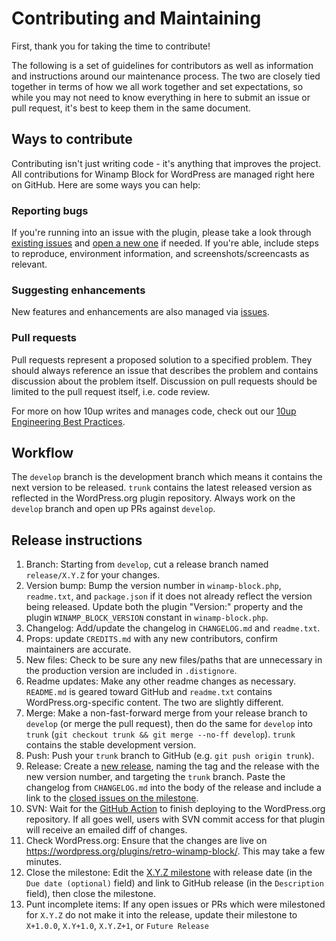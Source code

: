 # Contributing and Maintaining

First, thank you for taking the time to contribute!

The following is a set of guidelines for contributors as well as information and instructions around our maintenance process.  The two are closely tied together in terms of how we all work together and set expectations, so while you may not need to know everything in here to submit an issue or pull request, it's best to keep them in the same document.

## Ways to contribute

Contributing isn't just writing code - it's anything that improves the project.  All contributions for Winamp Block for WordPress are managed right here on GitHub. Here are some ways you can help:

### Reporting bugs

If you're running into an issue with the plugin, please take a look through [existing issues](https://github.com/10up/retro-winamp-block/issues) and [open a new one](https://github.com/10up/retro-winamp-block/issues/new) if needed.  If you're able, include steps to reproduce, environment information, and screenshots/screencasts as relevant.

### Suggesting enhancements

New features and enhancements are also managed via [issues](https://github.com/10up/retro-winamp-block/issues).

### Pull requests

Pull requests represent a proposed solution to a specified problem.  They should always reference an issue that describes the problem and contains discussion about the problem itself.  Discussion on pull requests should be limited to the pull request itself, i.e. code review.

For more on how 10up writes and manages code, check out our [10up Engineering Best Practices](https://10up.github.io/Engineering-Best-Practices/).

## Workflow

The `develop` branch is the development branch which means it contains the next version to be released.  `trunk` contains the latest released version as reflected in the WordPress.org plugin repository.  Always work on the `develop` branch and open up PRs against `develop`.

## Release instructions

1. Branch: Starting from `develop`, cut a release branch named `release/X.Y.Z` for your changes.
1. Version bump: Bump the version number in `winamp-block.php`, `readme.txt`, and `package.json` if it does not already reflect the version being released.  Update both the plugin "Version:" property and the plugin `WINAMP_BLOCK_VERSION` constant in `winamp-block.php`.
1. Changelog: Add/update the changelog in `CHANGELOG.md` and `readme.txt`.
1. Props: update `CREDITS.md` with any new contributors, confirm maintainers are accurate.
1. New files: Check to be sure any new files/paths that are unnecessary in the production version are included in `.distignore`.
1. Readme updates: Make any other readme changes as necessary. `README.md` is geared toward GitHub and `readme.txt` contains WordPress.org-specific content.  The two are slightly different.
1. Merge: Make a non-fast-forward merge from your release branch to `develop` (or merge the pull request), then do the same for `develop` into `trunk` (`git checkout trunk && git merge --no-ff develop`). `trunk` contains the stable development version.
1. Push: Push your `trunk` branch to GitHub (e.g. `git push origin trunk`).
1. Release: Create a [new release](https://github.com/10up/retro-winamp-block/releases/new), naming the tag and the release with the new version number, and targeting the `trunk` branch. Paste the changelog from `CHANGELOG.md` into the body of the release and include a link to the [closed issues on the milestone](https://github.com/10up/retro-winamp-block/milestone/#?closed=1).
1. SVN: Wait for the [GitHub Action](https://github.com/10up/retro-winamp-block/actions) to finish deploying to the WordPress.org repository. If all goes well, users with SVN commit access for that plugin will receive an emailed diff of changes.
1. Check WordPress.org: Ensure that the changes are live on https://wordpress.org/plugins/retro-winamp-block/. This may take a few minutes.
1. Close the milestone: Edit the [X.Y.Z milestone](https://github.com/10up/retro-winamp-block/milestone/#) with release date (in the `Due date (optional)` field) and link to GitHub release (in the `Description` field), then close the milestone.
1. Punt incomplete items: If any open issues or PRs which were milestoned for `X.Y.Z` do not make it into the release, update their milestone to `X+1.0.0`, `X.Y+1.0`, `X.Y.Z+1`, or `Future Release`
